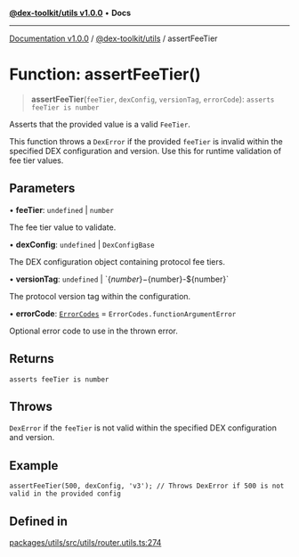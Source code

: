[**@dex-toolkit/utils v1.0.0**](../README.md) • **Docs**

***

[Documentation v1.0.0](../../../packages.md) / [@dex-toolkit/utils](../README.md) / assertFeeTier

# Function: assertFeeTier()

> **assertFeeTier**(`feeTier`, `dexConfig`, `versionTag`, `errorCode`): `asserts feeTier is number`

Asserts that the provided value is a valid `FeeTier`.

This function throws a `DexError` if the provided `feeTier` is invalid within the specified DEX configuration
and version. Use this for runtime validation of fee tier values.

## Parameters

• **feeTier**: `undefined` \| `number`

The fee tier value to validate.

• **dexConfig**: `undefined` \| `DexConfigBase`

The DEX configuration object containing protocol fee tiers.

• **versionTag**: `undefined` \| \`$\{number\}-$\{number\}-$\{number\}\`

The protocol version tag within the configuration.

• **errorCode**: [`ErrorCodes`](../enumerations/ErrorCodes.md) = `ErrorCodes.functionArgumentError`

Optional error code to use in the thrown error.

## Returns

`asserts feeTier is number`

## Throws

`DexError` if the `feeTier` is not valid within the specified DEX configuration and version.

## Example

```
assertFeeTier(500, dexConfig, 'v3'); // Throws DexError if 500 is not valid in the provided config
```

## Defined in

[packages/utils/src/utils/router.utils.ts:274](https://github.com/niZmosis/dex-toolkit/blob/3d8b41b44787b30fbea5de3ab4737662ffb61bc8/packages/utils/src/utils/router.utils.ts#L274)
